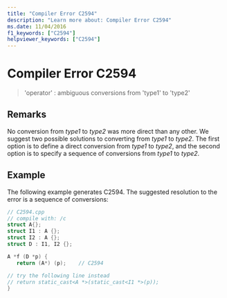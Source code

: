 ```yaml
---
title: "Compiler Error C2594"
description: "Learn more about: Compiler Error C2594"
ms.date: 11/04/2016
f1_keywords: ["C2594"]
helpviewer_keywords: ["C2594"]
---
```

# Compiler Error C2594

> 'operator' : ambiguous conversions from 'type1' to 'type2'

## Remarks

No conversion from *type1* to *type2* was more direct than any other. We suggest two possible solutions to converting from *type1* to *type2*. The first option is to define a direct conversion from *type1* to *type2*, and the second option is to specify a sequence of conversions from *type1* to *type2*.

## Example

The following example generates C2594. The suggested resolution to the error is a sequence of conversions:

```cpp
// C2594.cpp
// compile with: /c
struct A{};
struct I1 : A {};
struct I2 : A {};
struct D : I1, I2 {};

A *f (D *p) {
   return (A*) (p);    // C2594

// try the following line instead
// return static_cast<A *>(static_cast<I1 *>(p));
}
```
